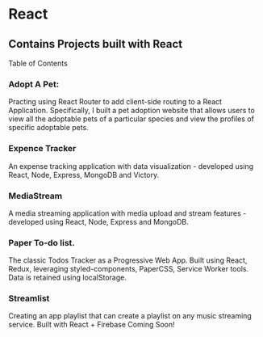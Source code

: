 # React
## Contains Projects built with React
Table of Contents

### Adopt A Pet: 
Practing using React Router to add client-side routing to a React Application. Specifically, 
I built a pet adoption website that allows users to view all the adoptable pets of a particular species and view the profiles of specific adoptable pets.

### Expence Tracker
An expense tracking application with data visualization - developed using React, Node, Express, MongoDB and Victory.

### MediaStream
A media streaming application with media upload and stream features - developed using React, Node, Express and MongoDB.

### Paper To-do list.
The classic Todos Tracker as a Progressive Web App. Built using React, Redux, leveraging styled-components, PaperCSS, Service Worker tools. Data is retained using localStorage.

### Streamlist 
Creating an app playlist that can create a playlist on any music streaming service. Built with React + Firebase Coming Soon!
